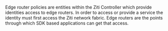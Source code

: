 Edge router policies are entities within the Ziti Controller which provide
identities access to edge routers. In order to access or provide a
service the identity must first access the Ziti network fabric. Edge
routers are the points through which SDK based applications can
get that access.